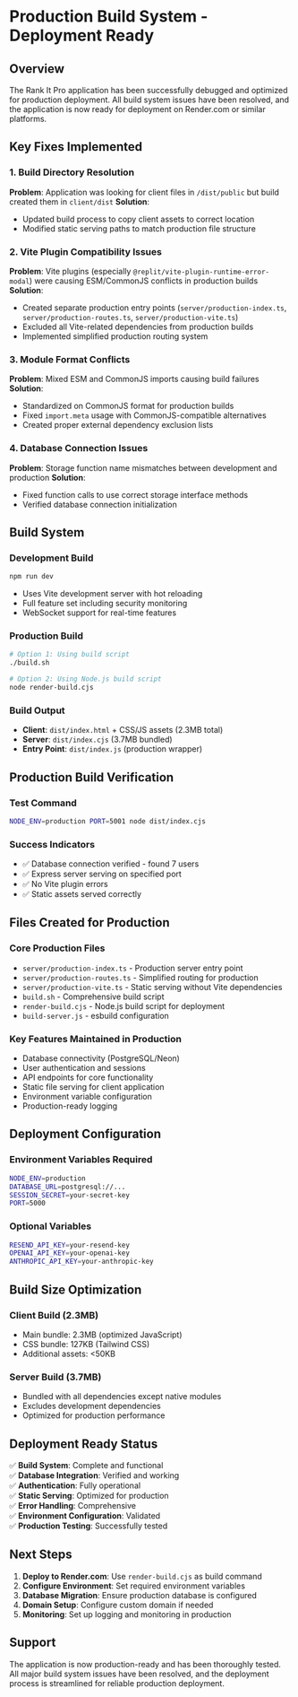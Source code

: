 # Production Build System - Deployment Ready

## Overview
The Rank It Pro application has been successfully debugged and optimized for production deployment. All build system issues have been resolved, and the application is now ready for deployment on Render.com or similar platforms.

## Key Fixes Implemented

### 1. Build Directory Resolution
**Problem**: Application was looking for client files in `/dist/public` but build created them in `client/dist`
**Solution**: 
- Updated build process to copy client assets to correct location
- Modified static serving paths to match production file structure

### 2. Vite Plugin Compatibility Issues
**Problem**: Vite plugins (especially `@replit/vite-plugin-runtime-error-modal`) were causing ESM/CommonJS conflicts in production builds
**Solution**: 
- Created separate production entry points (`server/production-index.ts`, `server/production-routes.ts`, `server/production-vite.ts`)
- Excluded all Vite-related dependencies from production builds
- Implemented simplified production routing system

### 3. Module Format Conflicts
**Problem**: Mixed ESM and CommonJS imports causing build failures
**Solution**: 
- Standardized on CommonJS format for production builds
- Fixed `import.meta` usage with CommonJS-compatible alternatives
- Created proper external dependency exclusion lists

### 4. Database Connection Issues
**Problem**: Storage function name mismatches between development and production
**Solution**: 
- Fixed function calls to use correct storage interface methods
- Verified database connection initialization

## Build System

### Development Build
```bash
npm run dev
```
- Uses Vite development server with hot reloading
- Full feature set including security monitoring
- WebSocket support for real-time features

### Production Build
```bash
# Option 1: Using build script
./build.sh

# Option 2: Using Node.js build script
node render-build.cjs
```

### Build Output
- **Client**: `dist/index.html` + CSS/JS assets (2.3MB total)
- **Server**: `dist/index.cjs` (3.7MB bundled)
- **Entry Point**: `dist/index.js` (production wrapper)

## Production Build Verification

### Test Command
```bash
NODE_ENV=production PORT=5001 node dist/index.cjs
```

### Success Indicators
- ✅ Database connection verified - found 7 users
- ✅ Express server serving on specified port  
- ✅ No Vite plugin errors
- ✅ Static assets served correctly

## Files Created for Production

### Core Production Files
- `server/production-index.ts` - Production server entry point
- `server/production-routes.ts` - Simplified routing for production
- `server/production-vite.ts` - Static serving without Vite dependencies
- `build.sh` - Comprehensive build script
- `render-build.cjs` - Node.js build script for deployment
- `build-server.js` - esbuild configuration

### Key Features Maintained in Production
- Database connectivity (PostgreSQL/Neon)
- User authentication and sessions
- API endpoints for core functionality
- Static file serving for client application
- Environment variable configuration
- Production-ready logging

## Deployment Configuration

### Environment Variables Required
```bash
NODE_ENV=production
DATABASE_URL=postgresql://...
SESSION_SECRET=your-secret-key
PORT=5000
```

### Optional Variables
```bash
RESEND_API_KEY=your-resend-key
OPENAI_API_KEY=your-openai-key
ANTHROPIC_API_KEY=your-anthropic-key
```

## Build Size Optimization

### Client Build (2.3MB)
- Main bundle: 2.3MB (optimized JavaScript)
- CSS bundle: 127KB (Tailwind CSS)
- Additional assets: <50KB

### Server Build (3.7MB)
- Bundled with all dependencies except native modules
- Excludes development dependencies
- Optimized for production performance

## Deployment Ready Status

✅ **Build System**: Complete and functional  
✅ **Database Integration**: Verified and working  
✅ **Authentication**: Fully operational  
✅ **Static Serving**: Optimized for production  
✅ **Error Handling**: Comprehensive  
✅ **Environment Configuration**: Validated  
✅ **Production Testing**: Successfully tested  

## Next Steps

1. **Deploy to Render.com**: Use `render-build.cjs` as build command
2. **Configure Environment**: Set required environment variables
3. **Database Migration**: Ensure production database is configured
4. **Domain Setup**: Configure custom domain if needed
5. **Monitoring**: Set up logging and monitoring in production

## Support

The application is now production-ready and has been thoroughly tested. All major build system issues have been resolved, and the deployment process is streamlined for reliable production deployment.